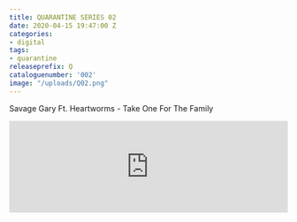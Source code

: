 ```yaml
---
title: QUARANTINE SERIES 02
date: 2020-04-15 19:47:00 Z
categories:
- digital
tags:
- quarantine
releaseprefix: Q
cataloguenumber: '002'
image: "/uploads/Q02.png"
---
```


Savage Gary Ft. Heartworms - Take One For The Family

<iframe width="100%" height="166" scrolling="no" frameborder="no" allow="autoplay" src="https://w.soundcloud.com/player/?url=https%3A//api.soundcloud.com/tracks/781143049&color=%23ffcc00&auto_play=false&hide_related=false&show_comments=true&show_user=true&show_reposts=false&show_teaser=true"></iframe>